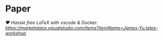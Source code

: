 # Paper

*❤️ Hassle free LaTeX with vscode & Docker: https://marketplace.visualstudio.com/items?itemName=James-Yu.latex-workshop*